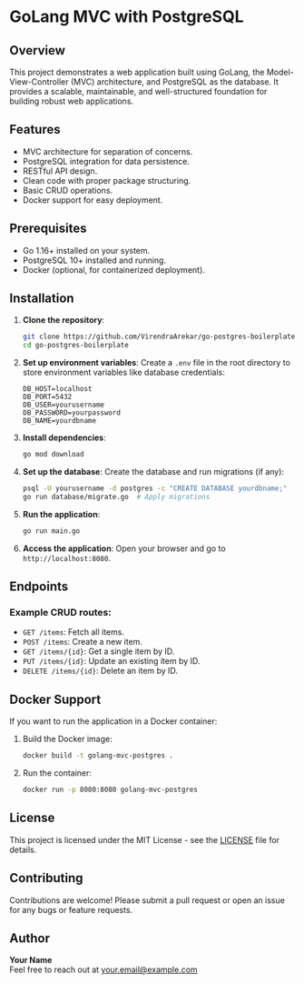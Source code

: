 # GoLang MVC with PostgreSQL

## Overview
This project demonstrates a web application built using GoLang, the Model-View-Controller (MVC) architecture, and PostgreSQL as the database. It provides a scalable, maintainable, and well-structured foundation for building robust web applications.

## Features
- MVC architecture for separation of concerns.
- PostgreSQL integration for data persistence.
- RESTful API design.
- Clean code with proper package structuring.
- Basic CRUD operations.
- Docker support for easy deployment.

## Prerequisites
- Go 1.16+ installed on your system.
- PostgreSQL 10+ installed and running.
- Docker (optional, for containerized deployment).

## Installation

1. **Clone the repository**:
    ```bash
    git clone https://github.com/VirendraArekar/go-postgres-boilerplate.git
    cd go-postgres-boilerplate
    ```

2. **Set up environment variables**:
    Create a `.env` file in the root directory to store environment variables like database credentials:
    ```
    DB_HOST=localhost
    DB_PORT=5432
    DB_USER=yourusername
    DB_PASSWORD=yourpassword
    DB_NAME=yourdbname
    ```

3. **Install dependencies**:
    ```bash
    go mod download
    ```

4. **Set up the database**:
    Create the database and run migrations (if any):
    ```bash
    psql -U yourusername -d postgres -c "CREATE DATABASE yourdbname;"
    go run database/migrate.go  # Apply migrations
    ```

5. **Run the application**:
    ```bash
    go run main.go
    ```

6. **Access the application**:
    Open your browser and go to `http://localhost:8080`.

## Endpoints

### Example CRUD routes:
- `GET /items`: Fetch all items.
- `POST /items`: Create a new item.
- `GET /items/{id}`: Get a single item by ID.
- `PUT /items/{id}`: Update an existing item by ID.
- `DELETE /items/{id}`: Delete an item by ID.

## Docker Support
If you want to run the application in a Docker container:
1. Build the Docker image:
    ```bash
    docker build -t golang-mvc-postgres .
    ```

2. Run the container:
    ```bash
    docker run -p 8080:8080 golang-mvc-postgres
    ```

## License
This project is licensed under the MIT License - see the [LICENSE](LICENSE) file for details.

## Contributing
Contributions are welcome! Please submit a pull request or open an issue for any bugs or feature requests.

## Author
**Your Name**  
Feel free to reach out at [your.email@example.com](mailto:virendra.arekar@gmail.com)
